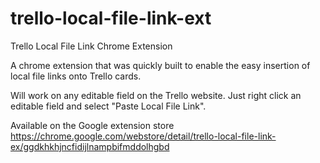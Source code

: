 # trello-local-file-link-ext
Trello Local File Link Chrome Extension

A chrome extension that was quickly built to enable the easy insertion of local file links onto Trello cards.

Will work on any editable field on the Trello website. Just right click an editable field and select "Paste Local File Link".

Available on the Google extension store
https://chrome.google.com/webstore/detail/trello-local-file-link-ex/ggdkhkhjncfidijlnampbifmddolhgbd